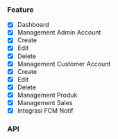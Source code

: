 ### Feature

-   [x] Dashboard
-   [x] Management Admin Account
-   [x] Create
-   [x] Edit
-   [x] Delete
-   [x] Management Customer Account
-   [x] Create
-   [x] Edit
-   [x] Delete
-   [x] Management Produk
-   [x] Management Sales
-   [x] Integrasi FCM Notif

### API
